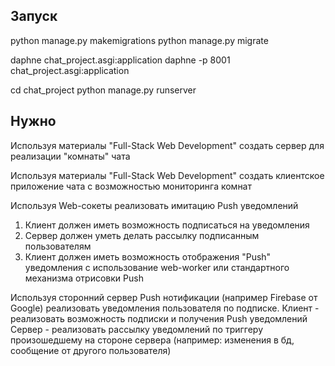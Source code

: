 ## Запуск
python manage.py makemigrations
python manage.py migrate

daphne chat_project.asgi:application
daphne -p 8001 chat_project.asgi:application


cd chat_project
python manage.py runserver

## Нужно
Используя материалы "Full-Stack Web Development" создать сервер для реализации "комнаты" чата

Используя материалы "Full-Stack Web Development" создать клиентское приложение чата с возможностью мониторинга комнат

Используя Web-сокеты реализовать имитацию Push уведомлений
1) Клиент должен иметь возможность подписаться на уведомления
2) Сервер должен уметь делать рассылку подписанным пользователям
3) Клиент должен иметь возможность отображения "Push" уведомления с использование web-worker или стандартного механизма отрисовки Push

Используя сторонний сервер Push нотификации (например Firebase от Google) реализовать уведомления пользователя по подписке.
Клиент - реализовать возможность подписки и получения Push уведомлений
Сервер - реализовать рассылку уведомлений по триггеру произошедшему на стороне сервера (например: изменения в бд, сообщение от другого пользователя)